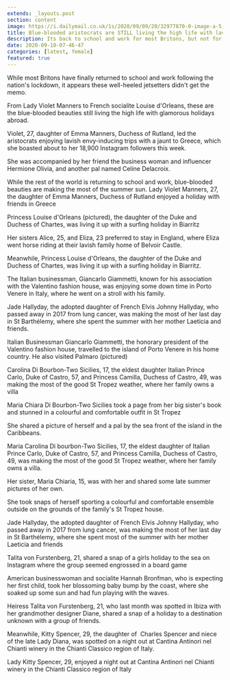 ```yaml
---
extends: _layouts.post
section: content
image: https://i.dailymail.co.uk/1s/2020/09/09/20/32977870-0-image-a-5_1599678792994.jpg 
title: Blue-blooded aristocrats are STILL living the high life with lavish holidays 
description: Its back to school and work for most Britons, but not for these blue-bloodied beauties who are making the most of the last of the summer sun abroad, including Violet Manners jaunt to Greece. 
date: 2020-09-10-07-46-47 
categories: [latest, female] 
featured: true 
--- 
```

While most Britons have finally returned to school and work following the nation's lockdown, it appears these well-heeled jetsetters didn't get the memo.

From Lady Violet Manners to French socialite Louise d'Orleans, these are the blue-blooded beauties still living the high life with glamorous holidays abroad. 

Violet, 27, daughter of Emma Manners, Duchess of Rutland, led the aristocrats enjoying lavish envy-inducing trips with a jaunt to Greece, which she boasted about to her 18,900 Instagram followers this week.

She was accompanied by her friend the business woman and influencer Hermione Olivia, and another pal named Celine Delacroix. 

While the rest of the world is returning to school and work, blue-blooded beauties are making the most of the summer sun. Lady Violet Manners, 27, the daughter of Emma Manners, Duchess of Rutland enjoyed a holiday with friends in Greece 

Princess Louise d'Orleans (pictured), the daughter of the Duke and Duchess of Chartes, was living it up with a surfing holiday in Biarritz

Her sisters Alice, 25, and Eliza, 23 preferred to stay in England, where Eliza went horse riding at their lavish family home of Belvoir Castle.  

Meanwhile, Princess Louise d'Orleans, the daughter of the Duke and Duchess of Chartes, was living it up with a surfing holiday in Biarritz. 

The Italian businessman, Giancarlo Giammetti, known for his association with the Valentino fashion house, was enjoying some down time in Porto Venere in Italy, where he went on a stroll with his family. 

Jade Hallyday, the adopted daughter of French Elvis Johnny Hallyday, who passed away in 2017 from lung cancer, was making the most of her last day in St Barthélemy, where she spent the summer with her mother Laeticia and friends. 

Italian Businessman Giancarlo Giammetti, the honorary president of the Valentino fashion house, travelled to the island of Porto Venere in his home country. He also visited Palmaro (pictured)

Carolina Di Bourbon-Two Sicilies, 17, the eldest daughter Italian Prince Carlo, Duke of Castro, 57, and Princess Camilla, Duchess of Castro, 49, was making the most of the good St Tropez weather, where her family owns a villa

Maria Chiara Di Bourbon-Two Sicilies took a page from her big sister's book and stunned in a colourful and comfortable outfit in St Tropez

She shared a picture of herself and a pal by the sea front of the island in the Caribbeans. 

Maria Carolina Di bourbon-Two Sicilies, 17, the eldest daughter of Italian Prince Carlo, Duke of Castro, 57, and Princess Camilla, Duchess of Castro, 49, was making the most of the good St Tropez weather, where her family owns a villa. 

Her sister, Maria Chiaria, 15, was with her and shared some late summer pictures of her own. 

She took snaps of herself sporting a colourful and comfortable ensemble outside on the grounds of the family's St Tropez house.  

Jade Hallyday, the adopted daughter of French Elvis Johnny Hallyday, who passed away in 2017 from lung cancer, was making the most of her last day in St Barthélemy, where she spent most of the summer with her mother Laeticia and friends

Talita von Furstenberg, 21, shared a snap of a girls holiday to the sea on Instagram where the group seemed engrossed in a board game

American businesswoman and socialite Hannah Bronfman, who is expecting her first child, took her blossoming baby bump by the coast, where she soaked up some sun and had fun playing with the waves.  

Heiress Talita von Furstenberg, 21, who last month was spotted in Ibiza with her grandmother designer Diane, shared a snap of a holiday to a destination unknown with a group of friends. 

Meanwhile, Kitty Spencer, 29, the daughter of  Charles Spencer and niece of the late Lady Diana, was spotted on a night out at Cantina Antinori nel Chianti winery in the Chianti Classico region of Italy. 

Lady Kitty Spencer, 29, enjoyed a night out at Cantina Antinori nel Chianti winery in the Chianti Classico region of Italy

